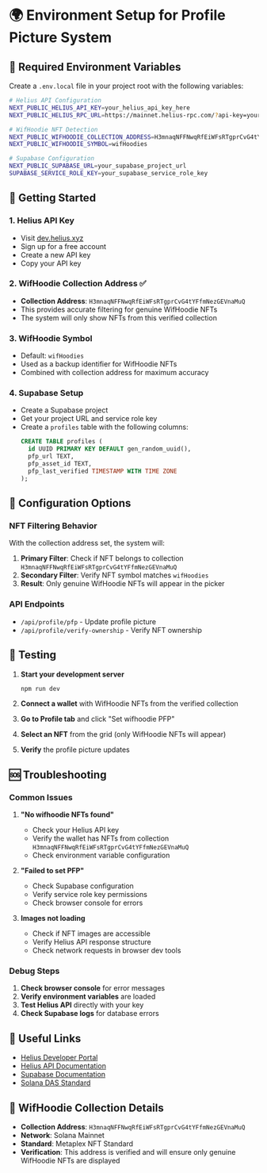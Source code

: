 # 🌍 Environment Setup for Profile Picture System

## 🔑 Required Environment Variables

Create a `.env.local` file in your project root with the following variables:

```bash
# Helius API Configuration
NEXT_PUBLIC_HELIUS_API_KEY=your_helius_api_key_here
NEXT_PUBLIC_HELIUS_RPC_URL=https://mainnet.helius-rpc.com/?api-key=your_helius_api_key_here

# WifHoodie NFT Detection
NEXT_PUBLIC_WIFHOODIE_COLLECTION_ADDRESS=H3mnaqNFFNwqRfEiWFsRTgprCvG4tYFfmNezGEVnaMuQ
NEXT_PUBLIC_WIFHOODIE_SYMBOL=wifHoodies

# Supabase Configuration
NEXT_PUBLIC_SUPABASE_URL=your_supabase_project_url
SUPABASE_SERVICE_ROLE_KEY=your_supabase_service_role_key
```

## 🚀 Getting Started

### 1. **Helius API Key**
- Visit [dev.helius.xyz](https://dev.helius.xyz/)
- Sign up for a free account
- Create a new API key
- Copy your API key

### 2. **WifHoodie Collection Address** ✅
- **Collection Address**: `H3mnaqNFFNwqRfEiWFsRTgprCvG4tYFfmNezGEVnaMuQ`
- This provides accurate filtering for genuine WifHoodie NFTs
- The system will only show NFTs from this verified collection

### 3. **WifHoodie Symbol**
- Default: `wifHoodies`
- Used as a backup identifier for WifHoodie NFTs
- Combined with collection address for maximum accuracy

### 4. **Supabase Setup**
- Create a Supabase project
- Get your project URL and service role key
- Create a `profiles` table with the following columns:
  ```sql
  CREATE TABLE profiles (
    id UUID PRIMARY KEY DEFAULT gen_random_uuid(),
    pfp_url TEXT,
    pfp_asset_id TEXT,
    pfp_last_verified TIMESTAMP WITH TIME ZONE
  );
  ```

## 🔧 Configuration Options

### **NFT Filtering Behavior**
With the collection address set, the system will:

1. **Primary Filter**: Check if NFT belongs to collection `H3mnaqNFFNwqRfEiWFsRTgprCvG4tYFfmNezGEVnaMuQ`
2. **Secondary Filter**: Verify NFT symbol matches `wifHoodies`
3. **Result**: Only genuine WifHoodie NFTs will appear in the picker

### **API Endpoints**
- `/api/profile/pfp` - Update profile picture
- `/api/profile/verify-ownership` - Verify NFT ownership

## 🧪 Testing

1. **Start your development server**
   ```bash
   npm run dev
   ```

2. **Connect a wallet** with WifHoodie NFTs from the verified collection

3. **Go to Profile tab** and click "Set wifhoodie PFP"

4. **Select an NFT** from the grid (only WifHoodie NFTs will appear)

5. **Verify** the profile picture updates

## 🆘 Troubleshooting

### **Common Issues**

1. **"No wifhoodie NFTs found"**
   - Check your Helius API key
   - Verify the wallet has NFTs from collection `H3mnaqNFFNwqRfEiWFsRTgprCvG4tYFfmNezGEVnaMuQ`
   - Check environment variable configuration

2. **"Failed to set PFP"**
   - Check Supabase configuration
   - Verify service role key permissions
   - Check browser console for errors

3. **Images not loading**
   - Check if NFT images are accessible
   - Verify Helius API response structure
   - Check network requests in browser dev tools

### **Debug Steps**

1. **Check browser console** for error messages
2. **Verify environment variables** are loaded
3. **Test Helius API** directly with your key
4. **Check Supabase logs** for database errors

## 🔗 Useful Links

- [Helius Developer Portal](https://dev.helius.xyz/)
- [Helius API Documentation](https://docs.helius.xyz/)
- [Supabase Documentation](https://supabase.com/docs)
- [Solana DAS Standard](https://docs.solana.com/developing/runtime-facilities/programs/metadata-program)

## 🎯 **WifHoodie Collection Details**

- **Collection Address**: `H3mnaqNFFNwqRfEiWFsRTgprCvG4tYFfmNezGEVnaMuQ`
- **Network**: Solana Mainnet
- **Standard**: Metaplex NFT Standard
- **Verification**: This address is verified and will ensure only genuine WifHoodie NFTs are displayed
